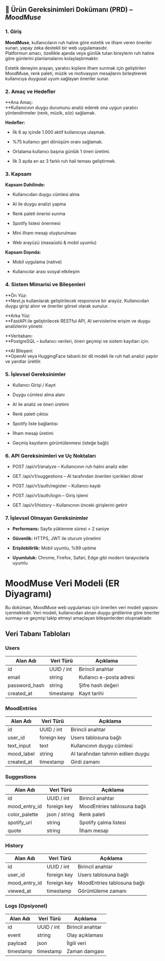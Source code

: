 ## **🎯 Ürün Gereksinimleri Dokümanı (PRD) – _MoodMuse_**

### **1\. Giriş**

**MoodMuse**, kullanıcıların ruh haline göre estetik ve ilham veren öneriler sunan, yapay zeka destekli bir web uygulamasıdır.  
Platformun amacı, özellikle ajanda veya günlük tutan bireylerin ruh haline göre günlerini planlamalarını kolaylaştırmaktır.

Estetik deneyim arayan, yaratıcı kişilere ilham sunmak için geliştirilen MoodMuse, renk paleti, müzik ve motivasyon mesajlarını birleştirerek kullanıcıya duygusal uyum sağlayan öneriler sunar.

### **2\. Amaç ve Hedefler**

**Ana Amaç:  
**Kullanıcının duygu durumunu analiz ederek ona uygun yaratıcı yönlendirmeler (renk, müzik, söz) sağlamak.

**Hedefler:**

- İlk 6 ay içinde 1.000 aktif kullanıcıya ulaşmak.  

- %75 kullanıcı geri dönüşüm oranı sağlamak.  

- Ortalama kullanıcı başına günlük 1 öneri üretimi.  

- İlk 3 ayda en az 3 farklı ruh hali teması geliştirmek.  

### **3\. Kapsam**

**Kapsam Dahilinde:**

- Kullanıcıdan duygu cümlesi alma  

- AI ile duygu analizi yapma  

- Renk paleti önerisi sunma  

- Spotify listesi önermesi  

- Mini ilham mesajı oluşturulması  

- Web arayüzü (masaüstü & mobil uyumlu)  

**Kapsam Dışında:**

- Mobil uygulama (native)  

- Kullanıcılar arası sosyal etkileşim  

### **4\. Sistem Mimarisi ve Bileşenleri**

**Ön Yüz:  
**Next.js kullanılarak geliştirilecek responsive bir arayüz. Kullanıcıdan duygu girişi alınır ve öneriler görsel olarak sunulur.

**Arka Yüz:  
**FastAPI ile geliştirilecek RESTful API, AI servislerine erişim ve duygu analizlerini yönetir.

**Veritabanı:  
**PostgreSQL – kullanıcı verileri, öneri geçmişi ve sistem kayıtları için.

**AI Bileşeni:  
**OpenAI veya HuggingFace tabanlı bir dil modeli ile ruh hali analizi yapılır ve yanıtlar üretilir.

### **5\. İşlevsel Gereksinimler**

- Kullanıcı Girişi / Kayıt  

- Duygu cümlesi alma alanı  

- AI ile analiz ve öneri üretimi  

- Renk paleti çıktısı  

- Spotify liste bağlantısı  

- İlham mesajı üretimi  

- Geçmiş kayıtların görüntülenmesi (isteğe bağlı)  

### **6\. API Gereksinimleri ve Uç Noktaları**

- POST /api/v1/analyze – Kullanıcının ruh halini analiz eder  

- GET /api/v1/suggestions – AI tarafından önerilen içerikleri döner  

- POST /api/v1/auth/register – Kullanıcı kaydı  

- POST /api/v1/auth/login – Giriş işlemi  

- GET /api/v1/history – Kullanıcının önceki girişlerini getirir  

### **7\. İşlevsel Olmayan Gereksinimler**

- **Performans:** Sayfa yüklenme süresi < 2 saniye  

- **Güvenlik:** HTTPS, JWT ile oturum yönetimi  

- **Erişilebilirlik:** Mobil uyumlu, %99 uptime  

- **Uyumluluk:** Chrome, Firefox, Safari, Edge gibi modern tarayıcılarla uyumlu

# MoodMuse Veri Modeli (ER Diyagramı)

Bu doküman, MoodMuse web uygulaması için önerilen veri modeli yapısını içermektedir. Veri modeli, kullanıcıdan alınan duygu girdilerine göre öneriler sunmayı ve geçmişi takip etmeyi amaçlayan bileşenlerden oluşmaktadır.

## Veri Tabanı Tabloları

### Users

| Alan Adı | Veri Türü | Açıklama |
| --- | --- | --- |
| id  | UUID / int | Birincil anahtar |
| email | string | Kullanıcı e-posta adresi |
| password_hash | string | Şifre hash değeri |
| created_at | timestamp | Kayıt tarihi |

### MoodEntries

| Alan Adı | Veri Türü | Açıklama |
| --- | --- | --- |
| id  | UUID / int | Birincil anahtar |
| user_id | foreign key | Users tablosuna bağlı |
| text_input | text | Kullanıcının duygu cümlesi |
| mood_label | string | AI tarafından tahmin edilen duygu |
| created_at | timestamp | Girdi zamanı |

### Suggestions

| Alan Adı | Veri Türü | Açıklama |
| --- | --- | --- |
| id  | UUID / int | Birincil anahtar |
| mood_entry_id | foreign key | MoodEntries tablosuna bağlı |
| color_palette | json / string | Renk paleti |
| spotify_url | string | Spotify çalma listesi |
| quote | string | İlham mesajı |

### History

| Alan Adı | Veri Türü | Açıklama |
| --- | --- | --- |
| id  | UUID / int | Birincil anahtar |
| user_id | foreign key | Users tablosuna bağlı |
| mood_entry_id | foreign key | MoodEntries tablosuna bağlı |
| viewed_at | timestamp | Görüntüleme zamanı |

### Logs (Opsiyonel)

| Alan Adı | Veri Türü | Açıklama |
| --- | --- | --- |
| id  | UUID / int | Birincil anahtar |
| event | string | Olay açıklaması |
| payload | json | İlgili veri |
| timestamp | timestamp | Zaman damgası |